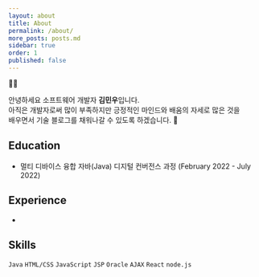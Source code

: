 ```yaml
---
layout: about
title: About
permalink: /about/
more_posts: posts.md
sidebar: true
order: 1
published: false
---
```


🙋‍♂️

안녕하세요 소프트웨어 개발자 **김민우**입니다.  
아직은 개발자로써 많이 부족하지만 긍정적인 마인드와 배움의 자세로 많은 것을  
배우면서 기술 블로그를 채워나갈 수 있도록 하겠습니다. 🤗

## Education

- 멀티 디바이스 융합 자바(Java) 디지털 컨버전스 과정 (February 2022 - July 2022)

## Experience

-

## Skills

`Java` `HTML/CSS` `JavaScript` `JSP` `Oracle` `AJAX` `React` `node.js`
